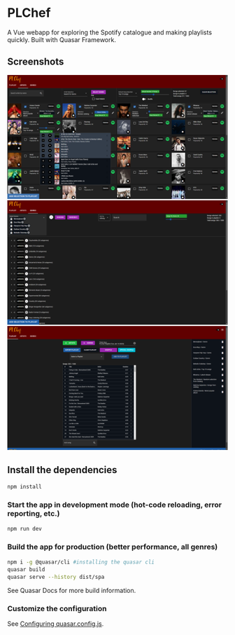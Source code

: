 # PLChef

A Vue webapp for exploring the Spotify catalogue and making playlists quickly. Built with Quasar Framework.

## Screenshots

![Demo1](public/images/Demo1.png)
![Demo2](public/images/Demo2.png)
![Demo3](public/images/Demo3.png)

## Install the dependencies
```bash
npm install
```

### Start the app in development mode (hot-code reloading, error reporting, etc.)
```bash
npm run dev
```

### Build the app for production (better performance, all genres)
```bash
npm i -g @quasar/cli #installing the quasar cli
quasar build
quasar serve --history dist/spa
```

See Quasar Docs for more build information.

### Customize the configuration
See [Configuring quasar.config.js](https://v2.quasar.dev/quasar-cli-vite/quasar-config-js).
